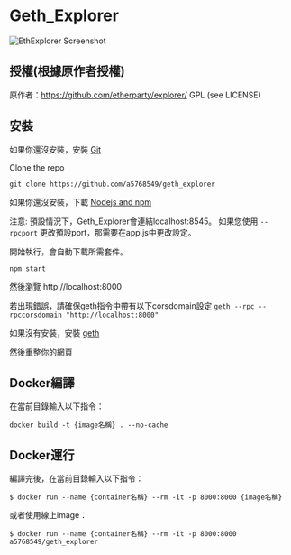 # Geth_Explorer

![EthExplorer Screenshot](http://i.imgur.com/NHFYq0x.png)

## 授權(根據原作者授權)

原作者：https://github.com/etherparty/explorer/
GPL (see LICENSE)


## 安裝

如果你還沒安裝，安裝 [Git](https://git-scm.com/book/en/v2/Getting-Started-Installing-Git "Git installation") 

Clone the repo

`git clone https://github.com/a5768549/geth_explorer`

如果你還沒安裝，下載 [Nodejs and npm](https://docs.npmjs.com/getting-started/installing-node "Nodejs install")

注意: 預設情況下，Geth_Explorer會連結localhost:8545。
如果您使用 `--rpcport` 更改預設port，那需要在app.js中更改設定。

開始執行，會自動下載所需套件。

`npm start`

然後瀏覽 http://localhost:8000 

若出現錯誤，請確保geth指令中帶有以下corsdomain設定
`geth --rpc --rpccorsdomain "http://localhost:8000"`

如果沒有安裝，安裝 [geth](https://github.com/ethereum/go-ethereum/wiki/Building-Ethereum "Geth install")

然後重整你的網頁

## Docker編譯

在當前目錄輸入以下指令：

`docker build -t {image名稱} . --no-cache`

## Docker運行

編譯完後，在當前目錄輸入以下指令：

```
$ docker run --name {container名稱} --rm -it -p 8000:8000 {image名稱}
```

或者使用線上image：

```
$ docker run --name {container名稱} --rm -it -p 8000:8000 a5768549/geth_explorer
```


